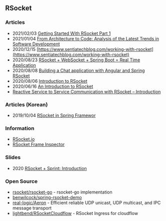## RSocket


### Articles
- 2021/02/03 [Getting Started With RSocket Part 1](https://mydeveloperplanet.com/2021/02/03/getting-started-with-rsocket-part-1/)
- 2021/01/04 [From Architecture to Code: Analysis of the Latest Trends in Software Development](https://www.alibabacloud.com/blog/from-architecture-to-code-analysis-of-the-latest-trends-in-software-development_597097)
- 2020/12/15 [https://www.sentiatechblog.com/working-with-rsocket](https://www.sentiatechblog.com/working-with-rsocket)
- 2020/08/23 [RSocket + WebSocket + Spring Boot = Real Time Application](https://www.vinsguru.com/rsocket-websocket-spring-boot/)
- 2020/08/08 [Building a Chat application with Angular and Spring RSocket](https://dev.to/hantsy_26/building-a-chat-application-with-angular-and-spring-rsocket-1egd)
- 2020/08/06 [Introduction to RSocket](https://www.baeldung.com/rsocket)
- 2020/06/16 [An Introduction to RSocket](https://dzone.com/articles/an-introduction-to-rsocket)
- [Reactive Service to Service Communication with RSocket – Introduction](https://grapeup.com/blog/reactive-service-to-service-communication-with-rsocket-introduction/)



### Articles (Korean)
- 2019/10/04 [RSocket in Spring Framewor](https://brunch.co.kr/@springboot/271)



### Information
- [RSocket.io](https://rsocket.io/)
- [RSocket Frame Inspector](https://chrome.google.com/webstore/detail/rsocket-frame-inspector/nijdiakpmjaohioaelphnfdbdpbbgkhc)


### Slides
- 2020 [RSocket + Sprint: Introduction](https://assets.ctfassets.net/oxjq45e8ilak/3PHFdKoVi32BKPyotslxCY/f279476d6b39dd111e990439035d4fb7/Mark_Heckler_RSocket__Spring_A_full_throttle_introduction_2020_11_25_12_36_58.pdf)


### Open Source
- [rsocket/rsocket-go](https://github.com/rsocket/rsocket-go) - rsocket-go implementation
- [benwilcock/spring-rsocket-demo](https://github.com/benwilcock/spring-rsocket-demo)
- [real-logic/Aeron](https://github.com/real-logic/Aeron) - Efficient reliable UDP unicast, UDP multicast, and IPC message transport
- [lightbend/RSocketCloudflow](https://github.com/lightbend/RSocketCloudflow) - RSocket Ingress for cloudflow



